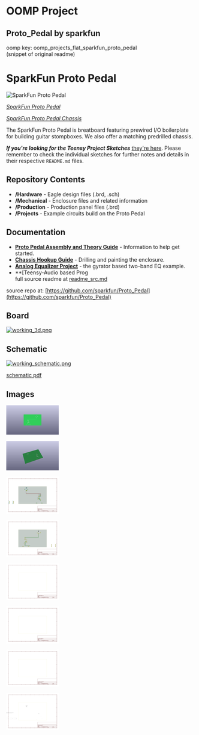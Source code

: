 # OOMP Project  
## Proto_Pedal  by sparkfun  
  
oomp key: oomp_projects_flat_sparkfun_proto_pedal  
(snippet of original readme)  
  
SparkFun Proto Pedal  
========================================  
  
![SparkFun Proto Pedal](https://cdn.sparkfun.com//assets/parts/1/0/1/8/5/13124-05.jpg)  
  
[*SparkFun Proto Pedal*](https://www.sparkfun.com/products/13124)  
  
[*SparkFun Proto Pedal Chassis*](https://www.sparkfun.com/products/13967)  
  
The SparkFun Proto Pedal is breatboard featuring prewired I/O boilerplate for building guitar stompboxes.  We also offer a matching predrilled chassis.  
  
_**If you're looking for the Teensy Project Sketches**_ [they're here](https://github.com/sparkfun/Proto_Pedal/tree/master/projects/teensy-based).  Please remember to check the individual sketches for further notes and details in their respective `README.md` files.  
  
Repository Contents  
-------------------  
  
* **/Hardware** - Eagle design files (.brd, .sch)  
* **/Mechanical** - Enclosure files and related information  
* **/Production** - Production panel files (.brd)  
* **/Projects** - Example circuits build on the Proto Pedal <PRODUCT NAME>  
  
Documentation  
--------------  
* **[Proto Pedal Assembly and Theory Guide](https://learn.sparkfun.com/tutorials/proto-pedal-assembly-and-theory-guide)** - Information to help get started.  
* **[Chassis Hookup Guide](https://learn.sparkfun.com/tutorials/proto-pedal-chassis-hookup-guide)** - Drilling and painting the enclosure.  
* **[Analog Equalizer Project](https://learn.sparkfun.com/tutorials/proto-pedal-example-analog-equalizer-project)** - the gyrator based two-band EQ example.  
* **[Teensy-Audio based Prog  
  full source readme at [readme_src.md](readme_src.md)  
  
source repo at: [https://github.com/sparkfun/Proto_Pedal](https://github.com/sparkfun/Proto_Pedal)  
## Board  
  
[![working_3d.png](working_3d_600.png)](working_3d.png)  
## Schematic  
  
[![working_schematic.png](working_schematic_600.png)](working_schematic.png)  
  
[schematic pdf](working_schematic.pdf)  
## Images  
  
[![working_3D_bottom.png](working_3D_bottom_140.png)](working_3D_bottom.png)  
  
[![working_3D_top.png](working_3D_top_140.png)](working_3D_top.png)  
  
[![working_assembly_page_01.png](working_assembly_page_01_140.png)](working_assembly_page_01.png)  
  
[![working_assembly_page_02.png](working_assembly_page_02_140.png)](working_assembly_page_02.png)  
  
[![working_assembly_page_03.png](working_assembly_page_03_140.png)](working_assembly_page_03.png)  
  
[![working_assembly_page_04.png](working_assembly_page_04_140.png)](working_assembly_page_04.png)  
  
[![working_assembly_page_05.png](working_assembly_page_05_140.png)](working_assembly_page_05.png)  
  
[![working_assembly_page_06.png](working_assembly_page_06_140.png)](working_assembly_page_06.png)  
